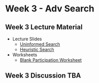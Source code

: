# Week 3 - Adv Search

## Week 3 Lecture Material
  - Lecture Slides
    - [Uninformed Search](https://drive.google.com/file/d/1MdGfgY3wRnfqAf1sY0haS9KdLhr-9KUE/view?usp=sharing)
    - [Heuristic Search](https://drive.google.com/file/d/1Hi6gd55NOWuuJvZ_yN1dnTOtWlHFZ_vu/view?usp=sharing)
  - Worksheets
    - [Blank Participation Worksheet](https://drive.google.com/file/d/1AixFWcweyiHu_42doUkDTWcicPvB7EgQ/view?usp=sharing)
  
## Week 3 Discussion TBA
<!--  - [Slides](https://drive.google.com/file/d/1N7SkJkjJihVpf-OrZwus51e5lRoQUX-F/view?usp=sharing)
  - [Notebook](https://drive.google.com/file/d/1xpJK75G_bjNRTz8jp34nt4h760pTbbSq/view?usp=drive_link)

  - [Slides](https://drive.google.com/file/d/1DszFLeg_IthjnUSKIbsrkHRZelnw7K2A/view?usp=drive_link)
  - [Notebook](https://colab.research.google.com/drive/142p_WNTQm6IGoN7tlLybKJQ31o_d4uUV?usp=sharing)
## Week 4 Discussion
- [Slides](https://drive.google.com/file/d/1esQW-RlZfJUmBuOjjLJdc2fI-tHpx5F2/view?usp=sharing)
- [Notebook](https://colab.research.google.com/drive/1sCFLbaxDvmTFEhPrEU0SBEd_Q0YjYeYx?usp=sharing)

